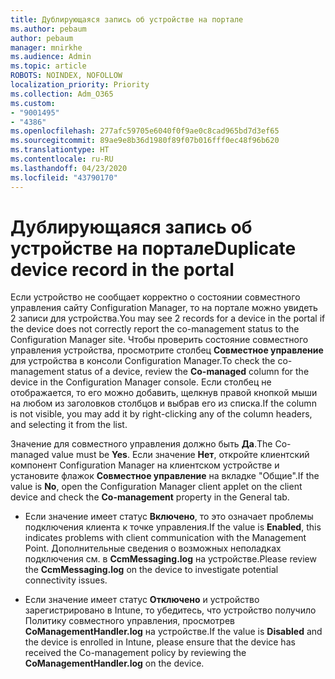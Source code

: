 ```yaml
---
title: Дублирующаяся запись об устройстве на портале
ms.author: pebaum
author: pebaum
manager: mnirkhe
ms.audience: Admin
ms.topic: article
ROBOTS: NOINDEX, NOFOLLOW
localization_priority: Priority
ms.collection: Adm_O365
ms.custom:
- "9001495"
- "4386"
ms.openlocfilehash: 277afc59705e6040f0f9ae0c8cad965bd7d3ef65
ms.sourcegitcommit: 89ae9e8b36d1980f89f07b016fff0ec48f96b620
ms.translationtype: HT
ms.contentlocale: ru-RU
ms.lasthandoff: 04/23/2020
ms.locfileid: "43790170"
---
```

# <a name="duplicate-device-record-in-the-portal"></a><span data-ttu-id="1be28-102">Дублирующаяся запись об устройстве на портале</span><span class="sxs-lookup"><span data-stu-id="1be28-102">Duplicate device record in the portal</span></span>

<span data-ttu-id="1be28-103">Если устройство не сообщает корректно о состоянии совместного управления сайту Configuration Manager, то на портале можно увидеть 2 записи для устройства.</span><span class="sxs-lookup"><span data-stu-id="1be28-103">You may see 2 records for a device in the portal if the device does not correctly report the co-management status to the Configuration Manager site.</span></span> <span data-ttu-id="1be28-104">Чтобы проверить состояние совместного управления устройства, просмотрите столбец **Совместное управление** для устройства в консоли Configuration Manager.</span><span class="sxs-lookup"><span data-stu-id="1be28-104">To check the co-management status of a device, review the **Co-managed** column for the device in the Configuration Manager console.</span></span> <span data-ttu-id="1be28-105">Если столбец не отображается, то его можно добавить, щелкнув правой кнопкой мыши на любом из заголовков столбцов и выбрав его из списка.</span><span class="sxs-lookup"><span data-stu-id="1be28-105">If the column is not visible, you may add it by right-clicking any of the column headers, and selecting it from the list.</span></span>

<span data-ttu-id="1be28-106">Значение для совместного управления должно быть **Да**.</span><span class="sxs-lookup"><span data-stu-id="1be28-106">The Co-managed value must be **Yes**.</span></span> <span data-ttu-id="1be28-107">Если значение **Нет**, откройте клиентский компонент Configuration Manager на клиентском устройстве и установите флажок **Совместное управление** на вкладке "Общие".</span><span class="sxs-lookup"><span data-stu-id="1be28-107">If the value is **No**, open the Configuration Manager client applet on the client device and check the **Co-management** property in the General tab.</span></span>

- <span data-ttu-id="1be28-108">Если значение имеет статус **Включено**, то это означает проблемы подключения клиента к точке управления.</span><span class="sxs-lookup"><span data-stu-id="1be28-108">If the value is **Enabled**, this indicates problems with client communication with the Management Point.</span></span> <span data-ttu-id="1be28-109">Дополнительные сведения о возможных неполадках подключения см. в **CcmMessaging.log** на устройстве.</span><span class="sxs-lookup"><span data-stu-id="1be28-109">Please review the **CcmMessaging.log** on the device to investigate potential connectivity issues.</span></span>

- <span data-ttu-id="1be28-110">Если значение имеет статус **Отключено** и устройство зарегистрировано в Intune, то убедитесь, что устройство получило Политику совместного управления, просмотрев **CoManagementHandler.log** на устройстве.</span><span class="sxs-lookup"><span data-stu-id="1be28-110">If the value is **Disabled** and the device is enrolled in Intune, please ensure that the device has received the Co-management policy by reviewing the **CoManagementHandler.log** on the device.</span></span>
